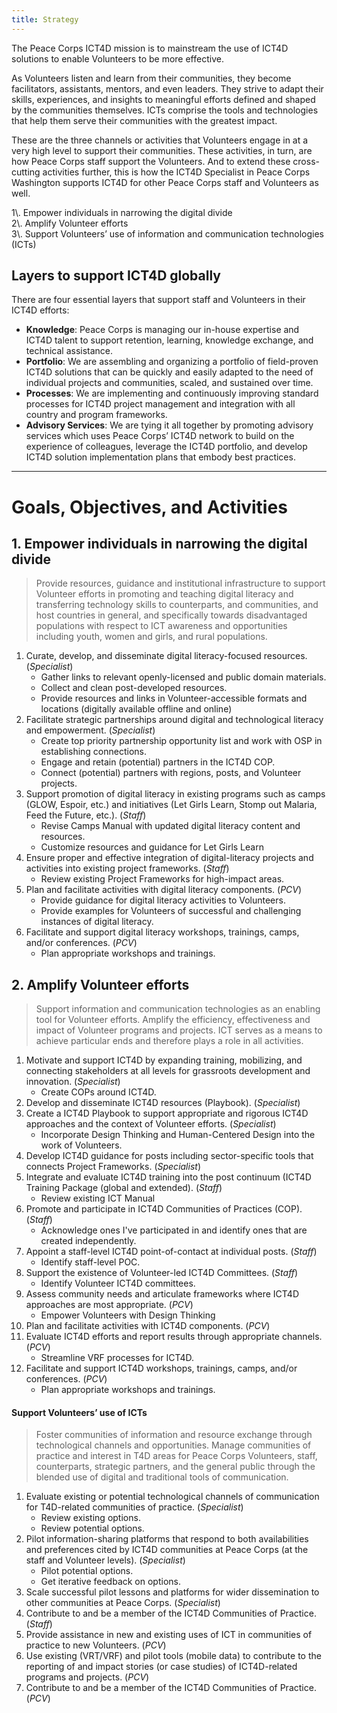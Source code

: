 ```yaml
---
title: Strategy
---
```


<p class="lead">The Peace Corps ICT4D mission is to mainstream the use of ICT4D solutions to enable Volunteers to be more effective.</p>

As Volunteers listen and learn from their communities, they become facilitators, assistants, mentors, and even leaders. They strive to adapt their skills, experiences, and insights to meaningful efforts defined and shaped by the communities themselves. ICTs comprise the tools and technologies that help them serve their communities with the greatest impact.

These are the three channels or activities that Volunteers engage in at a very high level to support their communities. These activities, in turn, are how Peace Corps staff support the Volunteers. And to extend these cross-cutting activities further, this is how the ICT4D Specialist in Peace Corps Washington supports ICT4D for other Peace Corps staff and Volunteers as well.

<div class="cards">

<div class="card">
<div class="card-image">
<img src="https://raw.githubusercontent.com/thoughtbot/refills/master/source/images/mountains.png" alt="">
</div>
<div class="card-header">
1\. Empower individuals in narrowing the digital divide
</div>
</div>



<div class="card">
<div class="card-image">
<img src="https://raw.githubusercontent.com/thoughtbot/refills/master/source/images/mountains-4.png" alt="">
</div>
<div class="card-header">
2\. Amplify Volunteer efforts
</div>
</div>



<div class="card">
<div class="card-image">
<img src="https://raw.githubusercontent.com/thoughtbot/refills/master/source/images/mountains-3.png" alt="">
</div>
<div class="card-header">
3\. Support Volunteers’ use of information and communication technologies (ICTs)
</div>
</div>

</div>


## Layers to support ICT4D globally

There are four essential layers that support staff and Volunteers in their ICT4D efforts:

- **Knowledge**: Peace Corps is managing our in-house expertise and ICT4D talent to support retention, learning, knowledge exchange, and technical assistance.
- **Portfolio**: We are assembling and organizing a  portfolio of field-proven ICT4D solutions that can be quickly and easily adapted to the need of individual projects and communities, scaled, and sustained over time.
- **Processes**: We are implementing and continuously improving standard processes for ICT4D project management and integration with all country and program frameworks.
- **Advisory Services**: We are tying it all together by promoting  advisory services which uses Peace Corps’ ICT4D network to build on the experience of colleagues, leverage the ICT4D portfolio, and develop ICT4D solution implementation plans that embody best practices.



___



# Goals, Objectives, and Activities

## 1. Empower individuals in narrowing the digital divide

> Provide resources, guidance and institutional infrastructure to support Volunteer efforts in promoting and teaching digital literacy and transferring technology skills to counterparts, and communities, and host countries in general, and specifically towards disadvantaged populations with respect to ICT awareness and opportunities including youth, women and girls, and rural populations.

1. Curate, develop, and disseminate digital literacy-focused resources. (*Specialist*)
	- Gather links to relevant openly-licensed and public domain materials.
	- Collect and clean post-developed resources.
	- Provide resources and links in Volunteer-accessible formats and locations (digitally available offline and online)
2. Facilitate strategic partnerships around digital and technological literacy and empowerment. (*Specialist*)
	- Create top priority partnership opportunity list and work with OSP in establishing connections.
	- Engage and retain (potential) partners in the ICT4D COP.
	- Connect (potential) partners with regions, posts, and Volunteer projects.
3. Support promotion of digital literacy in existing programs such as camps (GLOW, Espoir, etc.) and initiatives (Let Girls Learn, Stomp out Malaria, Feed the Future, etc.). (*Staff*)
	- Revise Camps Manual with updated digital literacy content and resources.
	- Customize resources and guidance for Let Girls Learn
4. Ensure proper and effective integration of digital-literacy projects and activities into existing project frameworks. (*Staff*)
	- Review existing Project Frameworks for high-impact areas.
5. Plan and facilitate activities with digital literacy components. (*PCV*)
	- Provide guidance for digital literacy activities to Volunteers.
	- Provide examples for Volunteers of successful and challenging instances of digital literacy.
6. Facilitate and support digital literacy workshops, trainings, camps, and/or conferences. (*PCV*)
	- Plan appropriate workshops and trainings.

## 2. Amplify Volunteer efforts

> Support information and communication technologies as an enabling tool for Volunteer efforts. Amplify the efficiency, effectiveness and impact of Volunteer programs and projects. ICT serves as a means to achieve particular ends and therefore plays a role in all activities.

1. Motivate and support ICT4D by expanding training, mobilizing, and connecting stakeholders at all levels for grassroots development and innovation. (*Specialist*)
	- Create COPs around ICT4D.
2. Develop and disseminate ICT4D resources (Playbook). (*Specialist*)
3. Create a ICT4D Playbook to support appropriate and rigorous ICT4D approaches and the context of Volunteer efforts. (*Specialist*)
	- Incorporate Design Thinking and Human-Centered Design into the work of Volunteers.
4. Develop ICT4D guidance for posts including sector-specific tools that connects Project Frameworks. (*Specialist*)
5. Integrate and evaluate ICT4D training into the post continuum (ICT4D Training Package (global and extended). (*Staff*)
	- Review existing ICT Manual
6. Promote and participate in ICT4D Communities of Practices (COP). (*Staff*)
	- Acknowledge ones I've participated in and identify ones that are created independently.
7. Appoint a staff-level ICT4D point-of-contact at individual posts. (*Staff*)
	- Identify staff-level POC.
8. Support the existence of Volunteer-led ICT4D Committees. (*Staff*)
	- Identify Volunteer ICT4D committees.
9. Assess community needs and articulate frameworks where ICT4D approaches are most appropriate. (*PCV*)
	- Empower Volunteers with Design Thinking
10. Plan and facilitate activities with ICT4D components. (*PCV*)
11. Evaluate ICT4D efforts and report results through appropriate channels. (*PCV*)
	- Streamline VRF processes for ICT4D.
12. Facilitate and support ICT4D workshops, trainings, camps, and/or conferences. (*PCV*)
	- Plan appropriate workshops and trainings.

#### Support Volunteers’ use of ICTs

> Foster communities of information and resource exchange through technological channels and opportunities. Manage communities of practice and interest in T4D areas for Peace Corps Volunteers, staff, counterparts, strategic partners, and the general public through the blended use of digital and traditional tools of communication.

1. Evaluate existing or potential technological channels of communication for T4D-related communities of practice. (*Specialist*)
	- Review existing options.
	- Review potential options.
2. Pilot information-sharing platforms that respond to both availabilities and preferences cited by ICT4D communities at Peace Corps (at the staff and Volunteer levels). (*Specialist*)
	- Pilot potential options.
	- Get iterative feedback on options.
3. Scale successful pilot lessons and platforms for wider dissemination to other communities at Peace Corps. (*Specialist*)
4. Contribute to and be a member of the ICT4D Communities of Practice. (*Staff*)
5. Provide assistance in new and existing uses of ICT in communities of practice to new Volunteers. (*PCV*)
6. Use existing (VRT/VRF) and pilot tools (mobile data) to contribute to the reporting of and impact stories (or case studies) of ICT4D-related programs and projects. (*PCV*)
7. Contribute to and be a member of the ICT4D Communities of Practice. (*PCV*)






